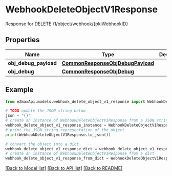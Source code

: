 # WebhookDeleteObjectV1Response

Response for DELETE /1/object/webhook/{pkiWebhookID}

## Properties

Name | Type | Description | Notes
------------ | ------------- | ------------- | -------------
**obj_debug_payload** | [**CommonResponseObjDebugPayload**](CommonResponseObjDebugPayload.md) |  | 
**obj_debug** | [**CommonResponseObjDebug**](CommonResponseObjDebug.md) |  | [optional] 

## Example

```python
from eZmaxApi.models.webhook_delete_object_v1_response import WebhookDeleteObjectV1Response

# TODO update the JSON string below
json = "{}"
# create an instance of WebhookDeleteObjectV1Response from a JSON string
webhook_delete_object_v1_response_instance = WebhookDeleteObjectV1Response.from_json(json)
# print the JSON string representation of the object
print(WebhookDeleteObjectV1Response.to_json())

# convert the object into a dict
webhook_delete_object_v1_response_dict = webhook_delete_object_v1_response_instance.to_dict()
# create an instance of WebhookDeleteObjectV1Response from a dict
webhook_delete_object_v1_response_from_dict = WebhookDeleteObjectV1Response.from_dict(webhook_delete_object_v1_response_dict)
```
[[Back to Model list]](../README.md#documentation-for-models) [[Back to API list]](../README.md#documentation-for-api-endpoints) [[Back to README]](../README.md)


